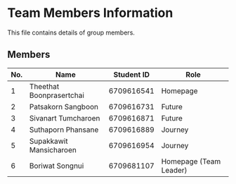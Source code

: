 # Team Members Information
This file contains details of group members.

## Members
| No. | Name                     | Student ID   | Role                   |
|-----|--------------------------|--------------|------------------------|
| 1   | Theethat Boonprasertchai | 6709616541   | Homepage               |
| 2   | Patsakorn Sangboon       | 6709616731   | Future                 |
| 3   | Sivanart Tumcharoen      | 6709616871   | Future                 |
| 4   | Suthaporn Phansane       | 6709616889   | Journey                |
| 5   | Supakkawit Mansicharoen  | 6709616954   | Journey                |
| 6   | Boriwat Songnui          | 6709681107   | Homepage (Team Leader) |